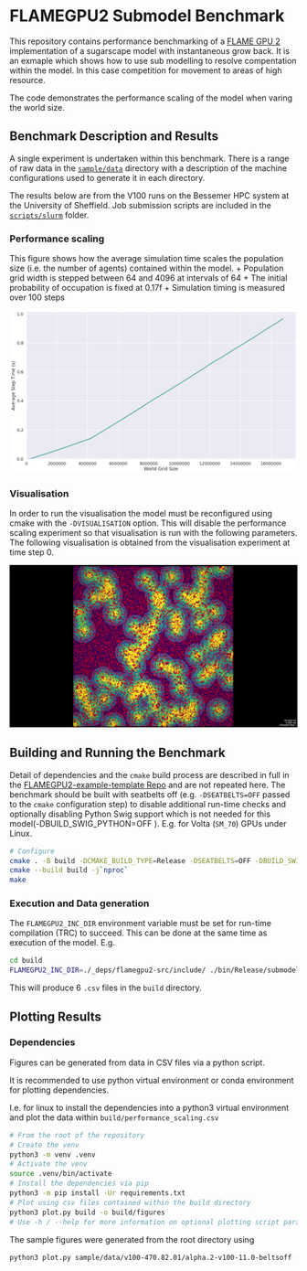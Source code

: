 # FLAMEGPU2 Submodel Benchmark

This repository contains performance benchmarking of a [FLAME GPU 2](https://github.com/FLAMEGPU/FLAMEGPU2) implementation of a sugarscape model with instantaneous grow back. It is an exmaple which shows how to use sub modelling to resolve compentation within the model. In this case competition for movement to areas of high resource.

The code demonstrates the performance scaling of the model when varing the world size.


## Benchmark Description and Results

A single experiment is undertaken within this benchmark. There is a range of raw data in the [`sample/data`](sample/data) directory with a description of the machine configurations used to generate it in each directory.

The results below are from the V100 runs on the Bessemer HPC system at the University of Sheffield. Job submission scripts are included in the [`scripts/slurm`]() folder.

### Performance scaling

This figure shows how the average simulation time scales the population size (i.e. the number of agents) contained within the model.
	+ Population grid width is stepped between 64 and 4096 at intervals of 64
	+ The initial probability of occupation is fixed at 0.17f
	+ Simulation timing is measured over 100 steps
	
![sample/figures/v100-470.82.01/alpha.2-v100-11.0-beltsoff/performance--submodel_performance_scaling.png](sample/figures/v100-470.82.01/alpha.2-v100-11.0-beltsoff/performance--submodel_performance_scaling.png)

### Visualisation

In order to run the visualisation the model must be reconfigured using cmake with the `-DVISUALISATION` option. This will disable the performance scaling experiment so that visualisation is run with the following parameters. The following visualisation is obtained from the visualisation experiment at time step 0.

![sample/figures/visualisation/screenshot.png](sample/figures/visualisation/screenshot.png)

## Building and Running the Benchmark

Detail of dependencies and the `cmake` build process are described in full in the [FLAMEGPU2-example-template Repo](https://github.com/FLAMEGPU/FLAMEGPU2-example-template) and are not repeated here. The benchmark should be built with seatbelts off (e.g. `-DSEATBELTS=OFF` passed to the `cmake` configuration step) to disable additional run-time checks and optionally disabling Python Swig support which is not needed for this model(-DBUILD_SWIG_PYTHON=OFF ). E.g. for Volta (`SM_70`) GPUs under Linux.

```bash
# Configure 
cmake . -B build -DCMAKE_BUILD_TYPE=Release -DSEATBELTS=OFF -DBUILD_SWIG_PYTHON=OFF -DCUDA_ARCH=70
cmake --build build -j`nproc` 
make
```

### Execution and Data generation

The `FLAMEGPU2_INC_DIR` environment variable must be set for run-time compilation (TRC) to succeed. This can be done at the same time as execution of the model. E.g. 

```bash
cd build
FLAMEGPU2_INC_DIR=./_deps/flamegpu2-src/include/ ./bin/Release/submodel-benchmark 
```

This will produce 6 `.csv` files in the `build` directory.

## Plotting Results

### Dependencies


Figures can be generated from data in CSV files via a python script.

It is recommended to use python virtual environment or conda environment for plotting dependencies.

I.e. for linux to install the dependencies into a python3 virtual environment and plot the data within `build/performance_scaling.csv`

```bash
# From the root of the repository
# Create the venv
python3 -m venv .venv
# Activate the venv
source .venv/bin/activate
# Install the dependencies via pip
python3 -m pip install -Ur requirements.txt
# Plot using csv files contained within the build directory
python3 plot.py build -o build/figures
# Use -h / --help for more information on optional plotting script parameters.
```

The sample figures were generated from the root directory using

```bash
python3 plot.py sample/data/v100-470.82.01/alpha.2-v100-11.0-beltsoff -o sample/data-figures/v100-470.82.01/alpha.2-v100-11.0-beltsoff
```